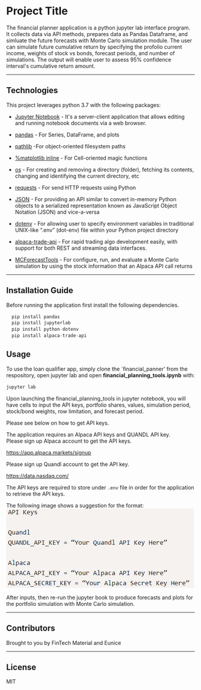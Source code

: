 # Project Title

The financial planner application is a python jupyter lab interface program.  It collects data via API methods, prepares data as Pandas Dataframe, and simluate the future forecasts with Monte Carlo simulation module.  The user can simulate future cumulative return by specifying the profolio current income, weights of stock vs bonds, forecast periods, and number of simulations.  The output will enable user to assess 95% confidence interval's cumulative return amount.

---

## Technologies

This project leverages python 3.7 with the following packages:

* [Jupyter Notebook](https://jupyter-notebook-beginner-guide.readthedocs.io/en/latest/what_is_jupyter.html) - It's a server-client application that allows editing and running notebook documents via a web browser.

* [pandas](https://pandas.pydata.org/pandas-docs/stable/index.html) - For Series, DataFrame, and plots

* [pathlib](https://docs.python.org/3/library/pathlib.html) -For object-oriented filesystem paths 

* [%matplotlib inline](https://pythonguides.com/what-is-matplotlib-inline/#:~:text=What%20is%20matplotlib%20inline%20in%20python%20IPython%20provides,two%20types%20of%20magic%20functions%2C%20line-oriented%20and%20cell-oriented.) - For Cell-oriented magic functions


* [os](https://docs.python.org/3/library/os.html) - For creating and removing a directory (folder), fetching its contents, changing and identifying the current directory, etc

* [requests](https://pypi.org/project/requests/) - For send HTTP requests using Python

* [JSON](https://docs.python.org/3/library/json.html) - For providing an API similar to convert in-memory Python objects to a serialized representation known as JavaScript Object Notation (JSON) and vice-a-versa

* [dotenv](https://pypi.org/project/python-dotenv/) - For allowing user to specify environment variables in traditional UNIX-like “.env” (dot-env) file within your Python project directory

* [alpaca-trade-api](https://pypi.org/project/alpaca-trade-api/) - For  rapid trading algo development easily, with support for both REST and streaming data interfaces.

* [MCForecastTools](https://pypi.org/project/mc-simulation/) - For configure, run, and evaluate a Monte Carlo simulation by using the stock information that an Alpaca API call returns

---


## Installation Guide

Before running the application first install the following dependencies.

```python
  pip install pandas
  pip install jupyterlab
  pip install python-dotenv
  pip install alpaca-trade-api
```



## Usage

To use the loan qualifier app, simply clone the `financial_panner' from the respository, open jupyter lab and open **financial_planning_tools.ipynb** with:

```python
jupyter lab
```

Upon launching the financial_planning_tools in jupyter notebook, you will have cells to input the API keys, portfolio shares, values, simulation period, stock/bond weights, row limitation, and forecast period.

Please see below on how to get API keys.

The application requires an Alpaca API keys and QUANDL API key.  
Please sign up Alpaca account to get the API keys.

https://app.alpaca.markets/signup

Please sign up Quandl account to get the API key.

https://data.nasdaq.com/

The API keys are required to store under `.env` file in order for the application to retrieve the API keys.

The following image shows a suggestion for the format:
![apikey](financial_planner/images/apikey.png)

After inputs, then re-run the jupyter book to produce forecasts and plots for the portfolio simulation with Monte Carlo simulation.


---

## Contributors

Brought to you by FinTech Material and Eunice

---

## License

MIT